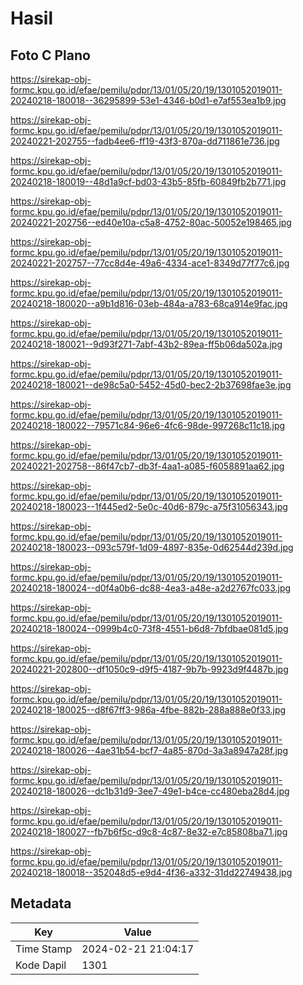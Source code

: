 # Hasil

## Foto C Plano

https://sirekap-obj-formc.kpu.go.id/efae/pemilu/pdpr/13/01/05/20/19/1301052019011-20240218-180018--36295899-53e1-4346-b0d1-e7af553ea1b9.jpg

https://sirekap-obj-formc.kpu.go.id/efae/pemilu/pdpr/13/01/05/20/19/1301052019011-20240221-202755--fadb4ee6-ff19-43f3-870a-dd711861e736.jpg

https://sirekap-obj-formc.kpu.go.id/efae/pemilu/pdpr/13/01/05/20/19/1301052019011-20240218-180019--48d1a9cf-bd03-43b5-85fb-60849fb2b771.jpg

https://sirekap-obj-formc.kpu.go.id/efae/pemilu/pdpr/13/01/05/20/19/1301052019011-20240221-202756--ed40e10a-c5a8-4752-80ac-50052e198465.jpg

https://sirekap-obj-formc.kpu.go.id/efae/pemilu/pdpr/13/01/05/20/19/1301052019011-20240221-202757--77cc8d4e-49a6-4334-ace1-8349d77f77c6.jpg

https://sirekap-obj-formc.kpu.go.id/efae/pemilu/pdpr/13/01/05/20/19/1301052019011-20240218-180020--a9b1d816-03eb-484a-a783-68ca914e9fac.jpg

https://sirekap-obj-formc.kpu.go.id/efae/pemilu/pdpr/13/01/05/20/19/1301052019011-20240218-180021--9d93f271-7abf-43b2-89ea-ff5b06da502a.jpg

https://sirekap-obj-formc.kpu.go.id/efae/pemilu/pdpr/13/01/05/20/19/1301052019011-20240218-180021--de98c5a0-5452-45d0-bec2-2b37698fae3e.jpg

https://sirekap-obj-formc.kpu.go.id/efae/pemilu/pdpr/13/01/05/20/19/1301052019011-20240218-180022--79571c84-96e6-4fc6-98de-997268c11c18.jpg

https://sirekap-obj-formc.kpu.go.id/efae/pemilu/pdpr/13/01/05/20/19/1301052019011-20240221-202758--86f47cb7-db3f-4aa1-a085-f6058891aa62.jpg

https://sirekap-obj-formc.kpu.go.id/efae/pemilu/pdpr/13/01/05/20/19/1301052019011-20240218-180023--1f445ed2-5e0c-40d6-879c-a75f31056343.jpg

https://sirekap-obj-formc.kpu.go.id/efae/pemilu/pdpr/13/01/05/20/19/1301052019011-20240218-180023--093c579f-1d09-4897-835e-0d62544d239d.jpg

https://sirekap-obj-formc.kpu.go.id/efae/pemilu/pdpr/13/01/05/20/19/1301052019011-20240218-180024--d0f4a0b6-dc88-4ea3-a48e-a2d2767fc033.jpg

https://sirekap-obj-formc.kpu.go.id/efae/pemilu/pdpr/13/01/05/20/19/1301052019011-20240218-180024--0999b4c0-73f8-4551-b6d8-7bfdbae081d5.jpg

https://sirekap-obj-formc.kpu.go.id/efae/pemilu/pdpr/13/01/05/20/19/1301052019011-20240221-202800--df1050c9-d9f5-4187-9b7b-9923d9f4487b.jpg

https://sirekap-obj-formc.kpu.go.id/efae/pemilu/pdpr/13/01/05/20/19/1301052019011-20240218-180025--d8f67ff3-986a-4fbe-882b-288a888e0f33.jpg

https://sirekap-obj-formc.kpu.go.id/efae/pemilu/pdpr/13/01/05/20/19/1301052019011-20240218-180026--4ae31b54-bcf7-4a85-870d-3a3a8947a28f.jpg

https://sirekap-obj-formc.kpu.go.id/efae/pemilu/pdpr/13/01/05/20/19/1301052019011-20240218-180026--dc1b31d9-3ee7-49e1-b4ce-cc480eba28d4.jpg

https://sirekap-obj-formc.kpu.go.id/efae/pemilu/pdpr/13/01/05/20/19/1301052019011-20240218-180027--fb7b6f5c-d9c8-4c87-8e32-e7c85808ba71.jpg

https://sirekap-obj-formc.kpu.go.id/efae/pemilu/pdpr/13/01/05/20/19/1301052019011-20240218-180018--352048d5-e9d4-4f36-a332-31dd22749438.jpg


## Metadata

| Key        | Value               |
| ---------- | ------------------- |
| Time Stamp | 2024-02-21 21:04:17 |
| Kode Dapil | 1301                |



